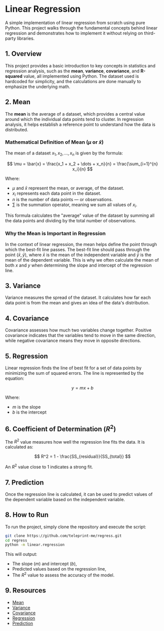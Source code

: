 # Linear Regression

A simple implementation of linear regression from scratch using pure Python. This project walks through the fundamental concepts behind linear regression and demonstrates how to implement it without relying on third-party libraries.

## 1. Overview

This project provides a basic introduction to key concepts in statistics and regression analysis, such as the **mean**, **variance**, **covariance**, and **R-squared** value, all implemented using Python. The dataset used is hardcoded for simplicity, and the calculations are done manually to emphasize the underlying math.

## 2. Mean
The **mean** is the average of a dataset, which provides a central value around which the individual data points tend to cluster. In regression analysis, it helps establish a reference point to understand how the data is distributed.

### Mathematical Definition of Mean ($\mu$ or $\bar{x}$)

The mean of a dataset $x_1, x_2, \dots, x_n$ is given by the formula:

$$
\mu = \bar{x} = \frac{x_1 + x_2 + \dots + x_n}{n} = \frac{\sum_{i=1}^{n} x_i}{n}
$$

Where:
- $\mu$ and $\bar{x}$ represent the mean, or average, of the dataset.
- $x_i$ represents each data point in the dataset.
- $n$ is the number of data points — or observations.
- $\sum$ is the summation operator, meaning we sum all values of $x_i$.

This formula calculates the "average" value of the dataset by summing all the data points and dividing by the total number of observations.

### Why the Mean is Important in Regression
In the context of linear regression, the mean helps define the point through which the best-fit line passes. The best-fit line should pass through the point $(\bar{x}, \bar{y})$, where $\bar{x}$ is the mean of the independent variable and $\bar{y}$ is the mean of the dependent variable. This is why we often calculate the mean of both $x$ and $y$ when determining the slope and intercept of the regression line.

## 3. Variance
Variance measures the spread of the dataset. It calculates how far each data point is from the mean and gives an idea of the data's distribution.

## 4. Covariance
Covariance assesses how much two variables change together. Positive covariance indicates that the variables tend to move in the same direction, while negative covariance means they move in opposite directions.

## 5. Regression
Linear regression finds the line of best fit for a set of data points by minimizing the sum of squared errors. The line is represented by the equation:

$$y = mx + b$$

Where:
- $m$ is the slope
- $b$ is the intercept

## 6. Coefficient of Determination ($R^2$)
The $R^2$ value measures how well the regression line fits the data. It is calculated as:

$$ R^2 = 1 - \frac{SS_{residual}}{SS_{total}} $$

An $R^2$ value close to 1 indicates a strong fit.

## 7. Prediction
Once the regression line is calculated, it can be used to predict values of the dependent variable based on the independent variable.

## 8. How to Run

To run the project, simply clone the repository and execute the script:

```sh
git clone https://github.com/teleprint-me/regress.git
cd regress
python -m linear.regression
```

This will output:
- The slope ($m$) and intercept ($b$),
- Predicted values based on the regression line,
- The $R^2$ value to assess the accuracy of the model.

## 9. Resources

- [Mean](https://byjus.com/maths/mean/)
- [Variance](https://byjus.com/maths/variance/)
- [Covariance](https://byjus.com/maths/covariance/)
- [Regression](https://stats.libretexts.org/Courses/Las_Positas_College/Math_40%3A_Statistics_and_Probability/10%3A_Correlation_and_Regression/10.02%3A_The_Regression_Equation)
- [Prediction](https://stats.libretexts.org/Courses/Las_Positas_College/Math_40%3A_Statistics_and_Probability/10%3A_Correlation_and_Regression/10.02%3A_The_Regression_Equation/10.2.01%3A_Prediction)
